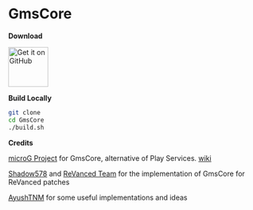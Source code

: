 # GmsCore
**Download**

[<img src="https://raw.githubusercontent.com/WSTxda/QP-Gallery-Releases/master/Images/GitHub.svg"
alt='Get it on GitHub'
height="80">](https://github.com/abhiram79/GmsCore/releases)

**Build Locally**
```bash
git clone
cd GmsCore
./build.sh
```


**Credits**

[microG Project](https://github.com/microg) for GmsCore, alternative of Play Services. [wiki](https://github.com/microg/GmsCore/wiki)

[Shadow578](https://github.com/shadow578) and [ReVanced Team](https://github.com/ReVanced) for the implementation of GmsCore for ReVanced patches

[AyushTNM](https://github.com/ayushTNM) for some useful implementations and ideas
